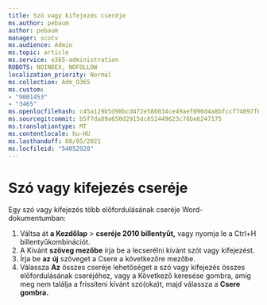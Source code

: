 ```yaml
---
title: Szó vagy kifejezés cseréje
ms.author: pebaum
author: pebaum
manager: scotv
ms.audience: Admin
ms.topic: article
ms.service: o365-administration
ROBOTS: NOINDEX, NOFOLLOW
localization_priority: Normal
ms.collection: Adm_O365
ms.custom:
- "9001453"
- "3465"
ms.openlocfilehash: c45a129b5d98bcd472e586034ce49aef090d4a8bfccf74097f6df8b0f5379184
ms.sourcegitcommit: b5f7da89a650d2915dc652449623c78be6247175
ms.translationtype: MT
ms.contentlocale: hu-HU
ms.lasthandoff: 08/05/2021
ms.locfileid: "54052928"
---
```

# <a name="replace-a-word-or-phrase"></a>Szó vagy kifejezés cseréje

Egy szó vagy kifejezés több előfordulásának cseréje Word-dokumentumban:

1. Váltsa át **a Kezdőlap**  >  **cseréje 2010 billentyűt,** vagy nyomja le a Ctrl+H billentyűkombinációt.
2. A Kívánt **szöveg mezőbe** írja be a lecserélni kívánt szót vagy kifejezést. 
3. Írja be **az új** szöveget a Csere a következőre mezőbe.
3. Válassza **Az** összes cseréje lehetőséget a szó vagy  kifejezés összes előfordulásának cseréjéhez, vagy a Következő keresése gombra, amíg meg nem találja a frissíteni kívánt szó(oka)t, majd válassza a **Csere gombra.**